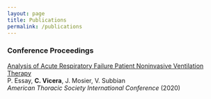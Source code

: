```yaml
---
layout: page
title: Publications
permalink: /publications
---
```


### Conference Proceedings
[Analysis of Acute Respiratory Failure Patient Noninvasive Ventilation Therapy](https://doi.org/10.1164/ajrccm-conference.2020.201.1_MeetingAbstracts.A1579)  
P. Essay, **C. Vicera**, J. Mosier, V. Subbian  
*American Thoracic Society International Conference* (2020)
